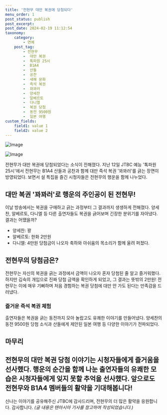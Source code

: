 ```yaml
---
title: '전현무 대만 복권에 당첨되다'
menu_order: 1
post_status: publish
post_excerpt: 
post_date: 2024-02-19 11:12:54
taxonomy:
    category:
        - 연예
    post_tag:
        - 전현무
        -  대만 복권
        -  톡파원 25시
        -  B1A4
        -  산들
        -  공찬
        -  새해 문화
        -  즉석 복권
        -  꽈꽈러
        -  양세찬
        -  알베르토
        -  다니엘
        -  복권 당첨
        -  동전 9500원
        -  일본 여행
custom_fields:
    field1: value 1
    field2: value 2
---
```


![Image](https://ssl.pstatic.net/mimgnews/image/312/2024/02/13/0000648801_001_20240213081701287.jpg?type=w540)

![Image](https://mimgnews.pstatic.net/image/312/2024/02/13/0000648801_002_20240213081701321.jpg?type=w540)

전현무가 대만 복권에 당첨되었다는 소식이 전해졌다. 지난 12일 JTBC 예능 '톡파원 25시'에서 전현무는 B1A4 산들과 공찬과 함께 대만 즉석 복권 '꽈꽈러'를 긁는 장면이 방영되었다. 보면서 설 특집을 즐긴 시청자들은 전현무의 행운을 함께 나누었다.
## 대만 복권 '꽈꽈러'로 행운의 주인공이 된 전현무!
이날 방송에서는 복권을 구매하고 긁는 과정부터 그 결과까지 생생하게 전해졌다. 양세찬, 알베르토, 다니엘 등 다른 출연자들도 복권을 긁어보며 긴장한 분위기를 자아냈다. 결과는 어땠을까?
- 양세찬: 꽝
- 알베르토: 한화 2만원
- 다니엘: 4만원
당첨금이 나오자 축하와 아쉬움의 목소리가 함께 울려 퍼졌다.
## 전현무의 당첨금은?
전현무는 자신의 복권을 긁는 과정에서 금액이 나오자 혼자 당첨된 줄 알고 즐거워했다. 하지만 김숙의 개입으로 진짜 당첨 금액을 확인하게 되었고, 그 결과는 뜻밖의 2만원! 전현무는 이에 매우 기뻐하며 처음 경험하는 복권 당첨에 대만 안 가도 된다는 만족감을 드러냈다.
### 즐거운 즉석 복권 체험
출연자들은 복권을 긁는 동전까지 모아 놀랍고도 유쾌한 이야기를 만들어냈다. 양세찬의 동전 9500원 당첨 소식과 산들에게 제안된 일본 여행 등 다양한 이야기가 전파되었다.
## 마무리
전현무의 대만 복권 당첨 이야기는 시청자들에게 즐거움을 선사했다. 행운의 순간을 함께 나눈 출연자들의 유쾌한 모습은 시청자들에게 잊지 못할 추억을 선사했다. 앞으로도 전현무와 B1A4 멤버들의 활약을 기대해봅니다!
---
신나는 이야기를 공유해주신 JTBC에 감사드리며, 전현무의 더 많은 활약을 응원합니다. 감사합니다.
*(글 내용은 텐아시아 기사를 참고하여 작성되었습니다.)*
